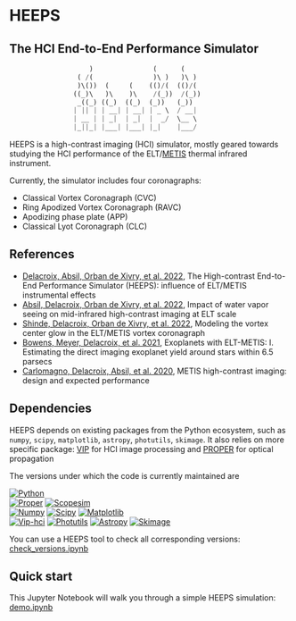 # HEEPS
## The HCI End-to-End Performance Simulator
```python
				    )               (      (     
				 ( /(               )\ )   )\ )  
				 )\())  (     (    (()/(  (()/(  
				((_)\   )\    )\    /(_))  /(_)) 
				 _((_) ((_)  ((_)  (_))   (_))   
				| || | | __| | __| | _ \  / __|  
				| __ | | _|  | _|  |  _/  \__ \  
				|_||_| |___| |___| |_|    |___/
```
HEEPS is a high-contrast imaging (HCI) simulator, mostly geared towards studying the HCI performance of the ELT/[METIS](https://elt.eso.org/instrument/METIS/) thermal infrared instrument.

Currently, the simulator includes four coronagraphs:
- Classical Vortex Coronagraph (CVC)
- Ring Apodized Vortex Coronagraph (RAVC)
- Apodizing phase plate (APP)
- Classical Lyot Coronagraph (CLC)

## References
- [Delacroix, Absil, Orban de Xivry, et al. 2022](https://www.spiedigitallibrary.org/conference-proceedings-of-spie/12187/121870F/The-High-contrast-End-to-End-Performance-Simulator-HEEPS/10.1117/12.2630341.short), The High-contrast End-to-End Performance Simulator (HEEPS): influence of ELT/METIS instrumental effects
- [Absil, Delacroix, Orban de Xivry, et al. 2022](https://www.spiedigitallibrary.org/conference-proceedings-of-spie/12185/1218511/Impact-of-water-vapor-seeing-on-mid-infrared-high-contrast/10.1117/12.2627972.short), Impact of water vapor seeing on mid-infrared high-contrast imaging at ELT scale
- [Shinde, Delacroix, Orban de Xivry, et al. 2022](https://nanolithography.spiedigitallibrary.org/conference-proceedings-of-spie/12187/121870E/Modeling-the-vortex-center-glow-in-the-ELT-METIS-vortex/10.1117/12.2629855.short), Modeling the vortex center glow in the ELT/METIS vortex coronagraph
- [Bowens, Meyer, Delacroix, et al. 2021](https://www.aanda.org/articles/aa/full_html/2021/09/aa41109-21/aa41109-21.html), Exoplanets with ELT-METIS: I. Estimating the direct imaging exoplanet yield around stars within 6.5 parsecs
- [Carlomagno, Delacroix, Absil, et al. 2020](https://www.spiedigitallibrary.org/journals/Journal-of-Astronomical-Telescopes-Instruments-and-Systems/volume-6/issue-3/035005/METIS-high-contrast-imaging-design-and-expected-performance/10.1117/1.JATIS.6.3.035005.full), METIS high-contrast imaging: design and expected performance

## Dependencies
HEEPS depends on existing packages from the Python ecosystem, such as ``numpy``, ``scipy``, ``matplotlib``, ``astropy``, ``photutils``, ``skimage``.
It also relies on more specific package: [VIP](https://github.com/vortex-exoplanet/VIP) for HCI image processing and [PROPER](https://sourceforge.net/projects/proper-library/files/) for optical propagation

The versions under which the code is currently maintained are

[![Python](https://img.shields.io/badge/Python-3.12.7-brightgreen.svg)]()  
[![Proper](https://img.shields.io/badge/Proper-3.3.3-brightgreen.svg)]()
[![Scopesim](https://img.shields.io/badge/Scopesim-0.10.0-brightgreen.svg)]()  
[![Numpy](https://img.shields.io/badge/Numpy-1.26.4-brightgreen.svg)]()
[![Scipy](https://img.shields.io/badge/Scipy-1.15.0-brightgreen.svg)]()
[![Matplotlib](https://img.shields.io/badge/Matplotlib-3.10.6-brightgreen.svg)]()  
[![Vip-hci](https://img.shields.io/badge/Vip_hci-1.6.2-brightgreen.svg)]()
[![Photutils](https://img.shields.io/badge/Photutils-2.1.0-brightgreen.svg)]()
[![Astropy](https://img.shields.io/badge/Astropy-6.1.7-brightgreen.svg)]()
[![Skimage](https://img.shields.io/badge/Skimage-0.24.0-brightgreen.svg)]()

You can use a HEEPS tool to check all corresponding versions: [check_versions.ipynb](https://github.com/vortex-exoplanet/HEEPS/blob/master/notebooks/check_versions.ipynb)

## Quick start
This Jupyter Notebook will walk you through a simple HEEPS simulation: [demo.ipynb](https://github.com/vortex-exoplanet/HEEPS/blob/master/notebooks/demo.ipynb)
